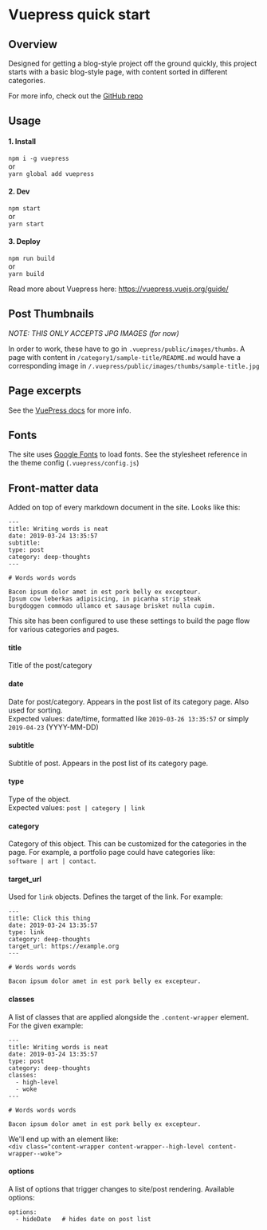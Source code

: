 # Vuepress quick start

## Overview

Designed for getting a blog-style project off the ground quickly, this project starts with
a basic blog-style page, with content sorted in different categories.

For more info, check out the [GitHub repo](https://github.com/rjsalvadorr/portfolio-v3)

## Usage

#### 1. Install

`npm i -g vuepress`  
or  
`yarn global add vuepress`

#### 2. Dev

`npm start`  
or  
`yarn start`

#### 3. Deploy

`npm run build`  
or  
`yarn build`

Read more about Vuepress here: https://vuepress.vuejs.org/guide/

## Post Thumbnails

_NOTE: THIS ONLY ACCEPTS JPG IMAGES (for now)_

In order to work, these have to go in `.vuepress/public/images/thumbs`. A page with content
in `/category1/sample-title/README.md` would have a corresponding image in
`/.vuepress/public/images/thumbs/sample-title.jpg`

## Page excerpts

See the [VuePress docs](https://vuepress.vuejs.org/guide/custom-themes.html#content-excerpt) for more info.

## Fonts

The site uses [Google Fonts](https://fonts.google.com/about) to load fonts. See the stylesheet reference in the theme config (`.vuepress/config.js`)

## Front-matter data

Added on top of every markdown document in the site. Looks like this:

```
---
title: Writing words is neat
date: 2019-03-24 13:35:57
subtitle:
type: post
category: deep-thoughts
---

# Words words words

Bacon ipsum dolor amet in est pork belly ex excepteur.
Ipsum cow leberkas adipisicing, in picanha strip steak
burgdoggen commodo ullamco et sausage brisket nulla cupim.
```

This site has been configured to use these settings to build the page flow
for various categories and pages.

#### title

Title of the post/category

#### date

Date for post/category. Appears in the post list of its category page.
Also used for sorting.  
Expected values: date/time, formatted like `2019-03-26 13:35:57` or simply `2019-04-23` (YYYY-MM-DD)

#### subtitle

Subtitle of post. Appears in the post list of its category page.

#### type

Type of the object.  
Expected values: `post | category | link`

#### category

Category of this object. This can be customized for the categories in the page.
For example, a portfolio page could have categories like:  
`software | art | contact`.

#### target_url

Used for `link` objects. Defines the target of the link. For example:

```
---
title: Click this thing
date: 2019-03-24 13:35:57
type: link
category: deep-thoughts
target_url: https://example.org
---

# Words words words

Bacon ipsum dolor amet in est pork belly ex excepteur.
```

#### classes

A list of classes that are applied alongside the `.content-wrapper` element. For the given example:

```
---
title: Writing words is neat
date: 2019-03-24 13:35:57
type: post
category: deep-thoughts
classes:
  - high-level
  - woke
---

# Words words words

Bacon ipsum dolor amet in est pork belly ex excepteur.
``` 

We'll end up with an element like:  
`<div class="content-wrapper content-wrapper--high-level content-wrapper--woke">`

#### options

A list of options that trigger changes to site/post rendering. Available options:

```
options:
  - hideDate   # hides date on post list
```
